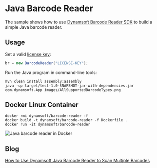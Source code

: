 # Java Barcode Reader

The sample shows how to use [Dynamsoft Barcode Reader SDK](https://www.dynamsoft.com/Products/Dynamic-Barcode-Reader.aspx) to build a simple Java barcode reader.

## Usage

Set a valid [license key](https://www.dynamsoft.com/CustomerPortal/Portal/Triallicense.aspx):

```java
br = new BarcodeReader("LICENSE-KEY");
```

Run the Java program in command-line tools:

```
mvn clean install assembly:assembly
java -cp target/test-1.0-SNAPSHOT-jar-with-dependencies.jar com.dynamsoft.App images/AllSupportedBarcodeTypes.png
```

## Docker Linux Container

```
docker rmi dynamsoft/barcode-reader -f
docker build -t dynamsoft/barcode-reader -f Dockerfile .
docker run -it dynamsoft/barcode-reader
```

![Java barcode reader in Docker](https://www.codepool.biz/wp-content/uploads/2020/02/java-barcode-reader-docker.png)

## Blog
[How to Use Dynamsoft Java Barcode Reader to Scan Multiple Barcodes](https://www.codepool.biz/java-barcode-reader-scan-multiple.html)
